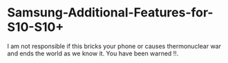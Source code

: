 # Samsung-Additional-Features-for-S10-S10+
I am not responsible if this bricks your phone
or
causes thermonuclear war
and
ends the world as we know it.
You have been warned ‼️.

